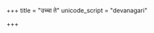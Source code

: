 +++
title = "उच्चा ते"
unicode_script = "devanagari"

+++
<div class="js_include" url="/vedAH/sAma/paravastu-saama/devaH/somaH/uchchA-te/"  newLevelForH1="1" includeTitle="true"> </div>